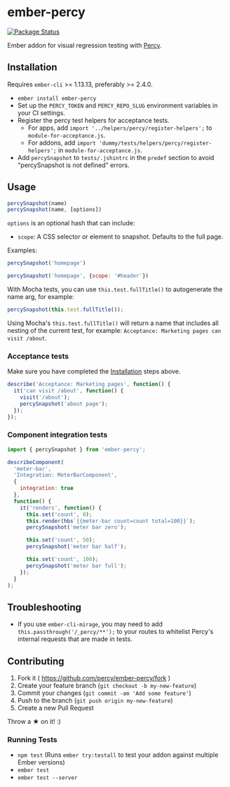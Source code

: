 # ember-percy

[![Package Status](https://img.shields.io/npm/v/ember-percy.svg)](https://www.npmjs.com/package/ember-percy)

Ember addon for visual regression testing with [Percy](https://percy.io).

## Installation

Requires `ember-cli` >= 1.13.13, preferably >= 2.4.0.

* `ember install ember-percy`
* Set up the `PERCY_TOKEN` and `PERCY_REPO_SLUG` environment variables in your CI settings.
* Register the percy test helpers for acceptance tests.
  * For apps, add `import '../helpers/percy/register-helpers';` to `module-for-acceptance.js`.
  * For addons, add `import 'dummy/tests/helpers/percy/register-helpers';` in `module-for-acceptance.js`.
* Add `percySnapshot` to `tests/.jshintrc` in the `predef` section to avoid "percySnapshot is not defined" errors.

## Usage

```javascript
percySnapshot(name)
percySnapshot(name, [options])
```

`options` is an optional hash that can include:

* `scope`: A CSS selector or element to snapshot. Defaults to the full page.

Examples:

```javascript
percySnapshot('homepage')
```

```javascript
percySnapshot('homepage', {scope: '#header'})
```

With Mocha tests, you can use `this.test.fullTitle()` to autogenerate the name arg, for example:

```javascript
percySnapshot(this.test.fullTitle());
```

Using Mocha's `this.test.fullTitle()` will return a name that includes all nesting of the current
test, for example: `Acceptance: Marketing pages can visit /about`.

### Acceptance tests

Make sure you have completed the [Installation](#installation) steps above.

```javascript
describe('Acceptance: Marketing pages', function() {
  it('can visit /about', function() {
    visit('/about');
    percySnapshot('about page');
  });
});
```

### Component integration tests

```javascript
import { percySnapshot } from 'ember-percy';

describeComponent(
  'meter-bar',
  'Integration: MeterBarComponent',
  {
    integration: true
  },
  function() {
    it('renders', function() {
      this.set('count', 0);
      this.render(hbs`{{meter-bar count=count total=100}}`);
      percySnapshot('meter bar zero');

      this.set('count', 50);
      percySnapshot('meter bar half');

      this.set('count', 100);
      percySnapshot('meter bar full');
    });
  }
);
```

## Troubleshooting

* If you use `ember-cli-mirage`, you may need to add `this.passthrough('/_percy/**');` to your
  routes to whitelist Percy's internal requests that are made in tests.

## Contributing

1. Fork it ( https://github.com/percy/ember-percy/fork )
2. Create your feature branch (`git checkout -b my-new-feature`)
3. Commit your changes (`git commit -am 'Add some feature'`)
4. Push to the branch (`git push origin my-new-feature`)
5. Create a new Pull Request

Throw a ★ on it! :)

### Running Tests

* `npm test` (Runs `ember try:testall` to test your addon against multiple Ember versions)
* `ember test`
* `ember test --server`
